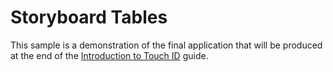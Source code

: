 Storyboard Tables
====================

This sample is a demonstration of the final application that will be produced at the end of the [Introduction to Touch ID](developer.xamarin.com/guides/ios/platform_features/introduction_to_touchid/) guide.
